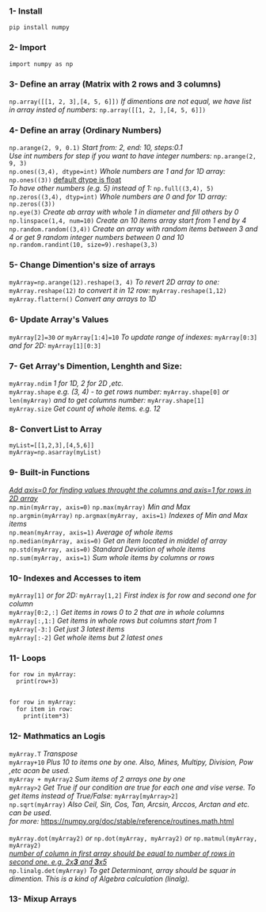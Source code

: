 ### 1- Install 
`pip install numpy`

### 2- Import
`import numpy as np`

### 3- Define an array (Matrix with 2 rows and 3 columns)
`np.array([[1, 2, 3],[4, 5, 6]])` *If dimentions are not equal, we have list in array insted of numbers:* `np.array([[1, 2, ],[4, 5, 6]])`

### 4- Define an array (Ordinary Numbers)
`np.arange(2, 9, 0.1)` *Start from: 2, end: 10, steps:0.1* <br>
*Use int numbers for step if you want to have integer numbers:* `np.arange(2, 9, 3)` <br>
`np.ones((3,4), dtype=int)` *Whole numbers are 1 and for 1D array:* `np.ones((3))` <ins>default dtype is float</ins> <br>
*To have other numbers (e.g. 5) instead of 1:* `np.full((3,4), 5)` <br>
`np.zeros((3,4), dtyp=int)` *Whole numbers are 0 and for 1D array:* `np.zeros((3))` <br>
`np.eye(3)` *Create ab array with whole 1 in diameter and fill others by 0* <br>
`np.linspace(1,4, num=10)` *Create an 10 items array start from 1 end by 4* <br>
`np.random.random((3,4))` *Create an array with random items between 3 and 4 or get 9 random integer numbers between 0 and 10* `np.random.randint(10, size=9).reshape(3,3)` 

### 5- Change Dimention's size of arrays
`myArray=np.arange(12).reshape(3, 4)` *To revert 2D array to one:* `myArray.reshape(12)` *to convert it in 12 row:* `myArray.reshape(1,12)` <br>
`myArray.flattern()` *Convert any arrays to 1D*

### 6- Update Array's Values
`myArray[2]=30` *or* `myArray[1:4]=10` *To update range of indexes:* `myArray[0:3]` *and for 2D:* `myArray[1][0:3]`

### 7- Get Array's Dimention, Lenghth and Size:
`myArray.ndim` *1 for 1D, 2 for 2D ,etc.* <br>
`myArray.shape` *e.g. (3, 4) - to get rows number:* `myArray.shape[0]` *or* `len(myArray)` *and to get columns number:* `myArray.shape[1]` <br>
`myArray.size` *Get count of whole items. e.g. 12*

### 8- Convert List to Array
```
myList=[[1,2,3],[4,5,6]]
myArray=np.asarray(myList)
```

### 9- Built-in Functions
<ins>*Add axis=0 for finding values throught the columns and axis=1 for rows in 2D array*</ins> <br>
`np.min(myArray, axis=0)` `np.max(myArray)` *Min and Max* <br>
`np.argmin(myArray)` `np.argmax(myArray, axis=1)` *Indexes of Min and Max items* <br>
`np.mean(myArray, axis=1)` *Average of whole items* <br>
`np.median(myArray, axis=0)` *Get an item located in middel of array* <br>
`np.std(myArray, axis=0)` *Standard Deviation of whole items* <br>
`np.sum(myArray, axis=1)` *Sum whole items by columns or rows*

### 10- Indexes and Accesses to item
`myArray[1]` *or for 2D:* `myArray[1,2]` *First index is for row and second one for column* <br>
`myArray[0:2,:]` *Get items in rows 0 to 2 that are in whole columns* <br>
`myArray[:,1:]` *Get items in whole rows but columns start from 1* <br>
`myArray[-3:]` *Get just 3 latest items* <br>
`myArray[:-2]` *Get whole items but 2 latest ones*

### 11- Loops
```
for row in myArray:
  print(row+3)


for row in myArray:
  for item in row:
    print(item*3)
```

### 12- Mathmatics an Logis
`myArray.T` *Transpose* <br>
`myArray+10` *Plus 10 to items one by one. Also, Mines, Multipy, Division, Pow ,etc acan be used.* <br>
`myArray + myArray2` *Sum items of 2 arrays one by one* <br>
`myArray>2` *Get True if our condition are true for each one and vise verse. To get items instead of True/False:* `myArray[myArray>2]` <br>
`np.sqrt(myArray)` *Also Ceil, Sin, Cos, Tan, Arcsin, Arccos, Arctan and etc. can be used.* <br> 
*for more:* https://numpy.org/doc/stable/reference/routines.math.html <br><br>
`myArray.dot(myArray2)` *or* `np.dot(myArray, myArray2)` *or* `np.matmul(myArray, myArray2)` <br>
<ins>*number of column in first array should be equal to number of rows in second one. e.g. 2x**3**  and  **3**x5*</ins> <br>
`np.linalg.det(myArray)` *To get Determinant, array should be squar in dimention. This is a kind of Algebra calculation (linalg).*

### 13- Mixup Arrays
